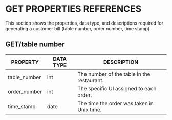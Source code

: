# GET PROPERTIES REFERENCES 

This section shows the properties, data type, and descriptions required for generating a customer bill (table number, order number, time stamp).

## GET/table number 

| PROPERTY     | DATA TYPE | DESCRIPTION                                |
|--------------|-----------|--------------------------------------------|
| table_number | int       | The number of the table in the restaurant. |
| order_number | int       | The specific UI assigned to each order.    |
| time_stamp   | date      | The time the order was taken in Unix time. |
